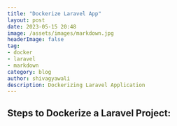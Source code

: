 ```yaml
---
title: "Dockerize Laravel App"
layout: post
date: 2023-05-15 20:48
image: /assets/images/markdown.jpg
headerImage: false
tag:
- docker
- laravel
- markdown
category: blog
author: shivagyawali
description: Dockerizing Laravel Application
---
```


## Steps to Dockerize a Laravel Project:
